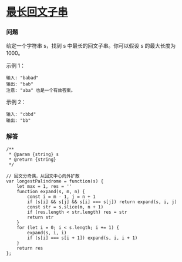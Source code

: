 # [最长回文子串](https://leetcode-cn.com/problems/longest-palindromic-substring)

### 问题

给定一个字符串 s，找到 s 中最长的回文子串。你可以假设 s 的最大长度为 1000。

示例 1：

```
输入: "babad"
输出: "bab"
注意: "aba" 也是一个有效答案。
```
示例 2：

```
输入: "cbbd"
输出: "bb"
```

### 解答

```
/**
 * @param {string} s
 * @return {string}
 */

// 回文分奇偶，从回文中心向外扩散
var longestPalindrome = function(s) {
    let max = 1, res = ''
    function expand(s, m, n) {
        const i = m - 1, j = n + 1
        if (s[i] && s[j] && s[i] === s[j]) return expand(s, i, j)
        const str = s.slice(m, n + 1)
        if (res.length < str.length) res = str
        return str
    }
    for (let i = 0; i < s.length; i += 1) {
        expand(s, i, i)
        if (s[i] === s[i + 1]) expand(s, i, i + 1)
    }
    return res
};
```

